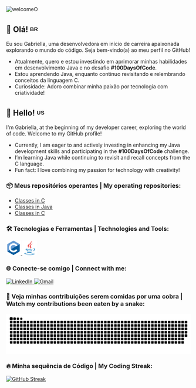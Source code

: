 <img src="https://github.com/user-attachments/assets/ffc45e27-2a46-42be-ada4-76cf6342a438" alt="welcomeO" />

<h2>👋 Olá! <sup><sub><b><span style="font-size: 15px; font-family: Arial, sans-serif;">BR</span></b></sub></sup></h2>

<p>Eu sou Gabriella, uma desenvolvedora em início de carreira apaixonada explorando o mundo do código. Seja bem-vindo(a) ao meu perfil no GitHub!</p>

<ul>
  <li>Atualmente, quero e estou investindo em aprimorar minhas habilidades em desenvolvimento Java e no desafio <strong>#100DaysOfCode</strong>.</li>
  <li>Estou aprendendo Java, enquanto continuo revisitando e relembrando conceitos da linguagem C.</li>
  <li>Curiosidade: Adoro combinar minha paixão por tecnologia com criatividade!</li>
</ul>

<h2>👋 Hello! <sup><sub><b><span style="font-size: 15px; font-family: Arial, sans-serif;">US</span></b></sub></sup></h2>

<p>I'm Gabriella, at the beginning of my developer career, exploring the world of code. Welcome to my GitHub profile!</p>

<ul>
  <li>Currently, I am eager to and actively investing in enhancing my Java development skills and participating in the <strong>#100DaysOfCode</strong> challenge.</li>
  <li>I’m learning Java while continuing to revisit and recall concepts from the C language.</li>
  <li>Fun fact: I love combining my passion for technology with creativity!</li>
</ul>

<h3>📦 Meus repositórios operantes | My operating repositories:</h3>
<ul>
  <li><a href="https://github.com/gabriellatcc/Classes-in-C">Classes in C</a></li>
  <li><a href="https://github.com/gabriellatcc/Classes-in-Java">Classes in Java</a></li>
  <li><a href="https://github.com/gabriellatcc/100DaysOfCode">Classes in C</a></li>
</ul>

<h3>🛠️ Tecnologias e Ferramentas | Technologies and Tools:</h3>
<p>
  <a href="https://www.cprogramming.com/" target="_blank" rel="noreferrer">
    <img src="https://raw.githubusercontent.com/devicons/devicon/master/icons/c/c-original.svg" alt="c" width="40" height="40"/>
  </a>
  <a href="https://www.java.com" target="_blank" rel="noreferrer">
    <img src="https://raw.githubusercontent.com/devicons/devicon/master/icons/java/java-original.svg" alt="java" width="40" height="40"/>
  </a>
</p>

<h3>🌐 Conecte-se comigo | Connect with me:</h3>
<p>
  <a href="https://www.linkedin.com/in/gabriella-t-9b000b236/" target="_blank" rel="noreferrer">
    <img src="https://img.shields.io/badge/LinkedIn-blue?style=for-the-badge&logo=linkedin" alt="LinkedIn"/>
  </a>
  
  <a href="mailto:gabriellatccorrea@gmail.com" target="_blank" rel="noreferrer">
    <img src="https://img.shields.io/badge/Gmail-%23D14836?style=for-the-badge&logo=gmail&logoColor=white" alt="Gmail"/>
  </a>

<h3>🐍 Veja minhas contribuições serem comidas por uma cobra | Watch my contributions been eaten by a snake:</h3>
<img align="center" src="https://raw.githubusercontent.com/6b11h/6b11h/output/snake.svg" alt="Snake animation" />
  
  <h3>🔥 Minha sequência de Código | My Coding Streak:</h3>
<a href="https://git.io/streak-stats">
  <img src="https://github-readme-streak-stats.herokuapp.com?user=gabriellatcc&theme=midnight-purple&card_width=494" alt="GitHub Streak" />
</a>
